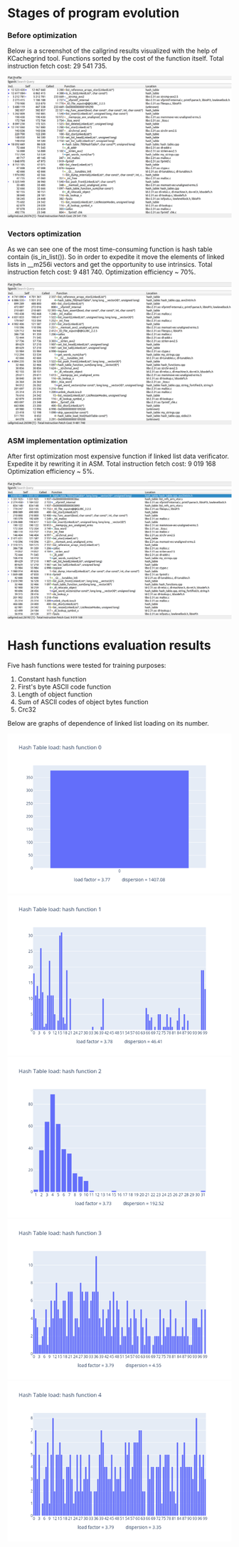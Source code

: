 # Stages of program evolution

### Before optimization

  Below is a screenshot of the callgrind results visualized with the help of KCachegrind tool. Functions sorted by the cost of the function itself.
Total instruction fetch cost: 29 541 735.

  ![Base program](images/noopt.png)

### Vectors optimization

  As we can see one of the most time-consuming function is hash table contain (is_in_list()). So in order to expedite it move the elements of linked lists in __m256i vectors and get the opportunity to use intrinsics.
  Total instruction fetch cost: 9 481 740.
  Optimization efficiency ~ 70%.

  ![After vectors optimization](images/1stopt.png)

### ASM implementation optimization

  After first optimization most expensive function if linked list data verificator. Expedite it by rewriting it in ASM.
  Total instruction fetch cost: 9 019 168
  Optimization efficiency ~ 5%.

  ![After ASM optimization](images/2ndopt.png)
  
# Hash functions evaluation results

  Five hash functions were tested for training purposes:
  1. Constant hash function
  2. First's byte ASCII code function
  3. Length of object function
  4. Sum of ASCII codes of object bytes function
  5. Crc32

  Below are graphs of dependence of linked list loading on its number.

  ![const](images/hist0.png)
  ![first letter](images/hist1.png)
  ![length](images/hist2.png)
  ![sum](images/hist3.png)
  ![crc32](images/hist4.png)
